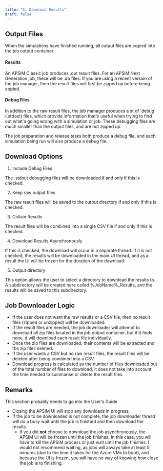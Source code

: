 ```yaml
---
title: "6. Download Results"
draft: false
---
```


## Output Files


When the simulations have finished running, all output files are copied into the job output container.

#### Results
An APSIM Classic job produces .out result files. For an APSIM Next Generation job, these will be .db files. 
If you are using a recent version of the job manager, then the result files will first be zipped up before being copied.


#### Debug Files
In addition to the raw result files, the job manager produces a st of 'debug' (.stdout) files, which provide information that's useful when trying to find out what's going wrong with a simulation or job. 
These debugging files are much smaller than the output files, and are not zipped up.

The job preparation and release tasks both produce a debug file, and each simulation being run will also produce a debug file.

## Download Options

1. Include Debug Files

The .stdout debugging files will be downloaded if and only if this is checked.

2. Keep raw output files

The raw result files will be saved to the output directory if and only if this is checked.

3. Collate Results

The result files will be combined into a single CSV file if and only if this is checked.

4. Download Results Asynchronously

If this is checked, the download will occur in a separate thread. If it is not checked, the results will be downloaded in the main UI thread, and as a result the UI will be frozen for the duration of the download.

5. Output directory

This option allows the user to select a directory to download the results to. A subdirectory will be created here called %JobName%_Results, and the results will be saved to this subdirectory.

## Job Downloader Logic

* If the user does not want the raw results or a CSV file, then no result files (zipped or unzipped) will be downloaded. 
* If the result files are needed, the job downloader will attempt to download all zip files located in the job output container, but if it finds none, it will download each result file individually.
* Once the zip files are downloaded, their contents will be extracted and the zip files deleted.
* If the user wants a CSV but no raw result files, the result files will be deleted after being combined into a CSV.
* Download progress is calculated as the number of files downloaded out of the total number of files to download; it does not take into account the time needed to summarise or delete the result files.

## Remarks

This section probably needs to go into the User's Guide

* Closing the APSIM UI will stop any downloads in progress.
* If the job to be downloaded is not complete, the job downloader thread will do a busy wait until the job is finished and then download the results. 
  * If you did **not** choose to download the job asynchronously, the APSIM UI will be frozen until the job finishes. In this case, you will have to kill the APSIM process or just wait until the job finishes. I would not recommend waiting, as jobs will always take at least 5 minutes (due to the time it takes for the Azure VMs to boot), and because the UI is frozen, you will have no way of knowing how close the job is to finishing.